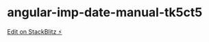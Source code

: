 # angular-imp-date-manual-tk5ct5

[Edit on StackBlitz ⚡️](https://stackblitz.com/edit/angular-imp-date-manual-tk5ct5)